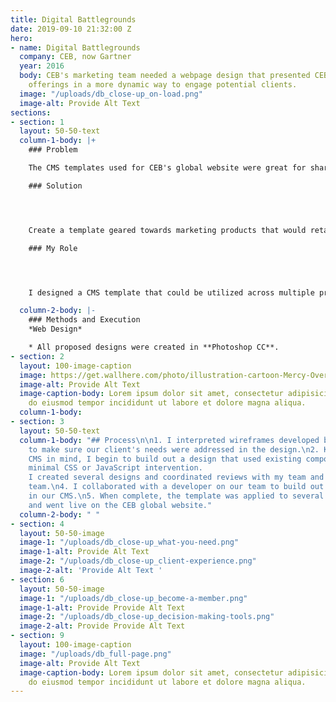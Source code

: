 ```yaml
---
title: Digital Battlegrounds
date: 2019-09-10 21:32:00 Z
hero:
- name: Digital Battlegrounds
  company: CEB, now Gartner
  year: 2016
  body: CEB's marketing team needed a webpage design that presented CEB's product
    offerings in a more dynamic way to engage potential clients.
  image: "/uploads/db_close-up_on-load.png"
  image-alt: Provide Alt Text
sections:
- section: 1
  layout: 50-50-text
  column-1-body: |+
    ### Problem

    The CMS templates used for CEB's global website were great for sharing data and information but not optimized for promoting and selling products.

    ### Solution




    Create a template geared towards marketing products that would retain content control through our CMS so the marketing team could update pages whenever needed without the help of the web design team.

    ### My Role




    I designed a CMS template that could be utilized across multiple products.

  column-2-body: |-
    ### Methods and Execution
    *Web Design*

    * All proposed designs were created in **Photoshop CC**.
- section: 2
  layout: 100-image-caption
  image: https://get.wallhere.com/photo/illustration-cartoon-Mercy-Overwatch-Overwatch-L-cio-Overwatch-Ana-Overwatch-Symmetra-Overwatch-Zenyatta-Overwatch-12505.png
  image-alt: Provide Alt Text
  image-caption-body: Lorem ipsum dolor sit amet, consectetur adipisicing elit, sed
    do eiusmod tempor incididunt ut labore et dolore magna aliqua.
  column-1-body: 
- section: 3
  layout: 50-50-text
  column-1-body: "## Process\n\n1. I interpreted wireframes developed by a consultant
    to make sure our client's needs were addressed in the design.\n2. Keeping our
    CMS in mind, I begin to build out a design that used existing components and needed
    minimal CSS or JavaScript intervention.                                     \n3.
    I created several designs and coordinated reviews with my team and the marketing
    team.\n4. I collaborated with a developer on our team to build out the template
    in our CMS.\n5. When complete, the template was applied to several product pages
    and went live on the CEB global website."
  column-2-body: " "
- section: 4
  layout: 50-50-image
  image-1: "/uploads/db_close-up_what-you-need.png"
  image-1-alt: Provide Alt Text
  image-2: "/uploads/db_close-up_client-experience.png"
  image-2-alt: 'Provide Alt Text '
- section: 6
  layout: 50-50-image
  image-1: "/uploads/db_close-up_become-a-member.png"
  image-1-alt: Provide Provide Alt Text
  image-2: "/uploads/db_close-up_decision-making-tools.png"
  image-2-alt: Provide Provide Alt Text
- section: 9
  layout: 100-image-caption
  image: "/uploads/db_full-page.png"
  image-alt: Provide Alt Text
  image-caption-body: Lorem ipsum dolor sit amet, consectetur adipisicing elit, sed
    do eiusmod tempor incididunt ut labore et dolore magna aliqua.
---
```


